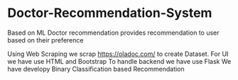 # Doctor-Recommendation-System
Based on ML Doctor recommendation provides recommendation to user based on their preference

Using Web Scraping we scrap https://oladoc.com/ to create Dataset.
For UI we have use HTML and Bootstrap 
To handle backend we have use Flask
We have developy Binary Classification based Recommendation
